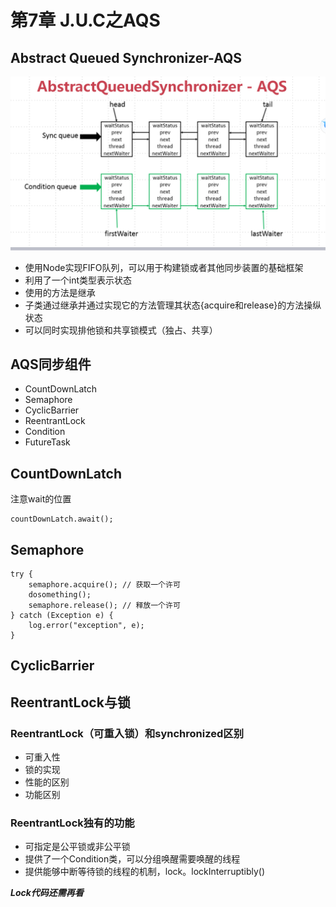 # 第7章 J.U.C之AQS

## Abstract Queued Synchronizer-AQS

![AQS底层数据结构](pic/11.png)

* 使用Node实现FIFO队列，可以用于构建锁或者其他同步装置的基础框架
* 利用了一个int类型表示状态
* 使用的方法是继承
* 子类通过继承并通过实现它的方法管理其状态{acquire和release}的方法操纵状态
* 可以同时实现排他锁和共享锁模式（独占、共享）

## AQS同步组件

* CountDownLatch
* Semaphore
* CyclicBarrier
* ReentrantLock
* Condition
* FutureTask

## CountDownLatch

注意wait的位置

```
countDownLatch.await();
```

## Semaphore

```
try {
    semaphore.acquire(); // 获取一个许可
    dosomething();
    semaphore.release(); // 释放一个许可
} catch (Exception e) {
	log.error("exception", e);
}
```

## CyclicBarrier

## ReentrantLock与锁

### ReentrantLock（可重入锁）和synchronized区别

* 可重入性
* 锁的实现
* 性能的区别
* 功能区别

### ReentrantLock独有的功能

* 可指定是公平锁或非公平锁
* 提供了一个Condition类，可以分组唤醒需要唤醒的线程
* 提供能够中断等待锁的线程的机制，lock。lockInterruptibly()

***Lock代码还需再看***

